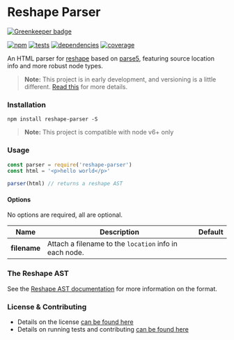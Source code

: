 # Reshape Parser

[![Greenkeeper badge](https://badges.greenkeeper.io/reshape/parser.svg)](https://greenkeeper.io/)

[![npm](https://img.shields.io/npm/v/reshape-parser.svg?style=flat-square)](https://npmjs.com/package/reshape-parser)
[![tests](https://img.shields.io/travis/reshape/parser.svg?style=flat-square)](https://travis-ci.org/reshape/parser?branch=master)
[![dependencies](https://img.shields.io/david/reshape/parser.svg?style=flat-square)](https://david-dm.org/reshape/parser)
[![coverage](https://img.shields.io/coveralls/reshape/parser.svg?style=flat-square)](https://coveralls.io/r/reshape/parser?branch=master)

An HTML parser for [reshape](https://github.com/reshape/reshape) based on [parse5](https://github.com/inikulin/parse5), featuring source location info and more robust node types.

> **Note:** This project is in early development, and versioning is a little different. [Read this](http://markup.im/#q4_cRZ1Q) for more details.

### Installation

`npm install reshape-parser -S`

> **Note:** This project is compatible with node v6+ only

### Usage

```js
const parser = require('reshape-parser')
const html = '<p>hello world</p>'

parser(html) // returns a reshape AST
```

#### Options

No options are required, all are optional.

| Name | Description | Default |
| ---- | ----------- | ------- |
| **filename** | Attach a filename to the `location` info in each node. | |

### The Reshape AST

See the [Reshape AST documentation](https://github.com/reshape/reshape#reshape-ast) for more information on the format.

### License & Contributing

- Details on the license [can be found here](LICENSE.md)
- Details on running tests and contributing [can be found here](contributing.md)
